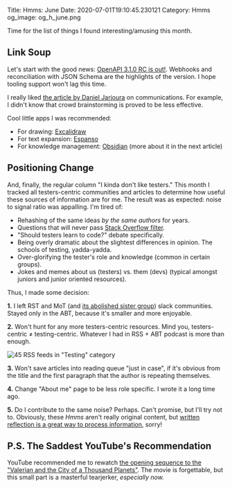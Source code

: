 Title: Hmms: June
Date: 2020-07-01T19:10:45.230121
Category: Hmms
og_image: og_h_june.png

Time for the list of things I found interesting/amusing this month. 

## Link Soup

Let's start with the good news: [OpenAPI 3.1.0 RC is out!](https://www.openapis.org/blog/2020/06/18/openapi-3-1-0-rc0-its-here). Webhooks and reconciliation with JSON Schema are the highlights of the version. I hope tooling support won't lag this time.

I really liked [the article by Daniel Jarjoura](https://techleadership.substack.com/p/chance-meetings-asynchronous-collaboration) on communications. For example, I didn't know that crowd brainstorming is proved to be less effective. 


Cool little apps I was recommended:

- For drawing: [Excalidraw](https://excalidraw.com/)
- For text expansion: [Espanso](https://espanso.org/)
- For knowledge management: [Obsidian](https://obsidian.md/) (more about it in the next article)


## Positioning Change

And, finally, the regular column "I kinda don't like testers." This month I tracked all testers-centric communities and articles to determine how useful these sources of information are for me. The result was as expected: noise to signal ratio was appalling. I'm tired of:

- Rehashing of the same ideas _by the same authors_ for years.
- Questions that will never pass [Stack Overflow filter](https://stackoverflow.com/help/how-to-ask).
- "Should testers learn to code?" debate specifically.
- Being overly dramatic about the slightest differences in opinion. The schools of testing, yadda-yadda.
- Over-glorifying the tester's role and knowledge (common in certain groups).
- Jokes and memes about us (testers) vs. them (devs) (typical amongst juniors and junior oriented resources).

Thus, I made some decision:

**1.** I left RST and MoT (and [its abolished sister group](https://www.ministryoftesting.com/news/ministry-of-testing-slacks-when-two-become-one)) slack communities. Stayed only in the ABT, because it's smaller and more enjoyable.

**2.** Won't hunt for any more testers-centric resources. Mind you, testers-centric ≠ testing-centric. Whatever I had in RSS + ABT podcast is more than enough. 

![45 RSS feeds in "Testing" category]({attach}/images/rss_feeds.png)

**3.** Won't save articles into reading queue "just in case", if it's obvious from the title and the first paragraph that the author is repeating themselves.

**4.** Change "About me" page to be less role specific. I wrote it a long time ago. 

**5.** Do I contribute to the same noise? Perhaps. Can't promise, but I'll try not to. Obviously, these _Hmms_ aren't really original content, but [written reflection is a great way to process information](https://eugeneyan.com/writing/reading-note-taking-writing/), sorry!

## P.S. The Saddest YouTube's Recommendation

YouTube recommended me to rewatch [the opening sequence to the "Valerian and the City of a Thousand Planets"](https://www.youtube.com/watch?v=q6oTziHKM_c). The movie is forgettable, but this small part is a masterful tearjerker, _especially now._